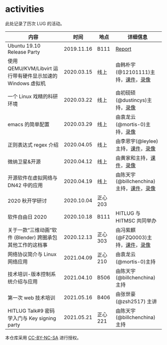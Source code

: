 # activities

此处记录了历次 LUG 的活动。

| 内容                                                        | 时间       | 地点     | 详细信息                                                                                                                                                                                                               |
| ----------------------------------------------------------- | ---------- | -------- | ---------------------------------------------------------------------------------------------------------------------------------------------------------------------------------------------------------------------- |
| Ubuntu 19.10 Release Party                                  | 2019.11.16 | B111     | [Report](https://hitlug.github.io/posts/2019-11-15-ubuntu1910-release-party/)                                                                                                                                          |
| 使用 QEMU/KVM/Libvirt 运行带有硬件显示加速的 Windows 虚拟机 | 2020.03.15 | 线上     | 由韩朴宇(@12101111)主持，[课件](http://mirrors.hit.edu.cn/hitlug/KVM_QEMU_PCIE_PASSTHROUGH.pdf)，[录像](http://mirrors.hit.edu.cn/hitlug/KVM_QEMU_PCIE_PASSTHROUGH.mp4)                                                |
| 一个 Linux 戏精的科研环境                                   | 2020.03.22 | 线上     | 由初砚硕(@dustincys)主持，[录像](http://mirrors.hit.edu.cn/hitlug/%E4%B8%80%E4%B8%AA%20Linux%20%E6%88%8F%E7%B2%BE%E7%9A%84%E7%A7%91%E7%A0%94%E7%8E%AF%E5%A2%83.mp4)                                                    |
| emacs 的简单配置                                            | 2020.03.29 | 线上     | 由袁龙云(@mortis-0)主持，[录像](http://mirrors.hit.edu.cn/hitlug/emacs%20%E7%9A%84%E7%AE%80%E5%8D%95%E9%85%8D%E7%BD%AE.mp4)                                                                                            |
| 正则表达式 regex 介绍                                       | 2020.04.05 | 线上     | 由李恩宇(@leylee) 主持，[课件](http://mirrors.hit.edu.cn/hitlug/regex%20%E4%BB%8B%E7%BB%8D.pdf)，[录像](http://mirrors.hit.edu.cn/hitlug/regex%20%E4%BB%8B%E7%BB%8D.mp4)                                               |
| 微纳卫星&开源                                               | 2020.04.12 | 线上     | 由黄家和主持，[课件](http://mirrors.hit.edu.cn/hitlug/%E5%BE%AE%E7%BA%B3%E5%8D%AB%E6%98%9F%E5%BC%80%E6%BA%90.pdf)，[录像](http://mirrors.hit.edu.cn/hitlug/%E5%BE%AE%E7%BA%B3%E5%8D%AB%E6%98%9F%E5%BC%80%E6%BA%90.mp4) |
| 开源软件在虚拟网络与 DN42 中的应用                          | 2020.04.19 | 线上     | 由陈天宇(@billchenchina)主持，[课件](http://mirrors.hit.edu.cn/hitlug/dn42-introduction.pdf)，[录像](http://mirrors.hit.edu.cn/hitlug/dn42-introduction.mp4)                                                           |
| 2020 秋开学研讨                                             | 2020.10.04 | 正心 203 |                                                                                                                                                                                                                        |
| 软件自由日 2020                                             | 2020.10.18 | B111     | HITLUG 与 HITMSC 共同举办                                                                                                                                                                                              |
| 关于一款“三维动画”软件 (Blender) 跨圈承包其他工作的这档事   | 2020.12.13 | 正心 303 | 由冯紫麒(@FZQ0003)主持，[课件](http://mirrors.hit.edu.cn/hitlug/blender.pdf)，[录像](http://mirrors.hit.edu.cn/hitlug/blender.mp4)                                                                                     |
| 网络协议简介与 Linux 网络应用                               | 2021.04.09 | 正心 210 | 由袁龙云(@mortis-0)主持                                                                                                                                                                                                |
| 技术培训-版本控制系统介绍与应用                             | 2021.04.10 | B506     | 由陈天宇(@billchenchina)主持                                                                                                                                                                                           |
| 第一次 web 技术培训                                         | 2021.05.16 | B406     | 由张世豪 (@zsh2517) 主讲                                                                                                                                                                                               |
| HITLUG Talk#9 密码学入门与 Key signing party                | 2021.05.21 | 正心 221 | 由陈天宇(@billchenchina)主持                                                                                                                                                                                           |

本仓库采用 [CC-BY-NC-SA](https://creativecommons.org/licenses/by-nc-sa/4.0/) 进行授权。
